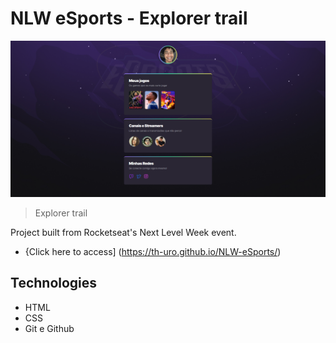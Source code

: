 # NLW eSports - Explorer trail

![preview](./assets/images/preview.png)

> Explorer trail

Project built from Rocketseat's Next Level Week event.

- {Click here to access] (https://th-uro.github.io/NLW-eSports/)

## Technologies

- HTML
- CSS
- Git e Github
